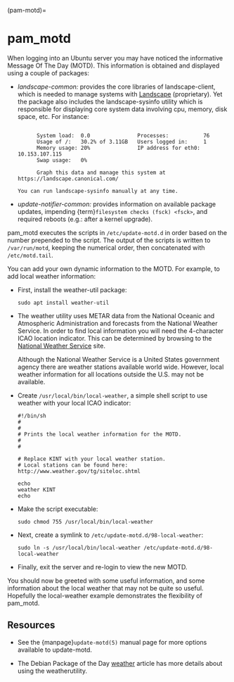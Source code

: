 (pam-motd)=
# pam_motd


When logging into an Ubuntu server you may have noticed the informative Message Of The Day (MOTD). This information is obtained and displayed using a couple of packages:

  - *landscape-common:* provides the core libraries of landscape-client, which is needed to manage systems with [Landscape](http://landscape.canonical.com/) (proprietary). Yet the package also includes the landscape-sysinfo utility which is responsible for displaying core system data involving cpu, memory, disk space, etc. For instance:
    
    ``` 
    
          System load:  0.0               Processes:           76
          Usage of /:   30.2% of 3.11GB   Users logged in:     1
          Memory usage: 20%               IP address for eth0: 10.153.107.115
          Swap usage:   0%
    
          Graph this data and manage this system at https://landscape.canonical.com/
    ```
    
    ```{note}
    You can run landscape-sysinfo manually at any time.
    ```

  - *update-notifier-common:* provides information on available package updates, impending {term}`filesystem checks (fsck) <fsck>`, and required reboots (e.g.: after a kernel upgrade).

pam\_motd executes the scripts in `/etc/update-motd.d` in order based on the number prepended to the script. The output of the scripts is written to `/var/run/motd`, keeping the numerical order, then concatenated with `/etc/motd.tail`.

You can add your own dynamic information to the MOTD. For example, to add local weather information:

  - First, install the weather-util package:
    
        sudo apt install weather-util

  - The weather utility uses METAR data from the National Oceanic and Atmospheric Administration and forecasts from the National Weather Service. In order to find local information you will need the 4-character ICAO location indicator. This can be determined by browsing to the [National Weather Service](https://www.weather.gov/tg/siteloc) site.
    
    Although the National Weather Service is a United States government agency there are weather stations available world wide. However, local weather information for all locations outside the U.S. may not be available.

  - Create `/usr/local/bin/local-weather`, a simple shell script to use weather with your local ICAO indicator:
    
        #!/bin/sh
        #
        #
        # Prints the local weather information for the MOTD.
        #
        #
        
        # Replace KINT with your local weather station.
        # Local stations can be found here: http://www.weather.gov/tg/siteloc.shtml
        
        echo
        weather KINT
        echo

  - Make the script executable:
    
        sudo chmod 755 /usr/local/bin/local-weather

  - Next, create a symlink to `/etc/update-motd.d/98-local-weather`:
    
        sudo ln -s /usr/local/bin/local-weather /etc/update-motd.d/98-local-weather

  - Finally, exit the server and re-login to view the new MOTD.

You should now be greeted with some useful information, and some information about the local weather that may not be quite so useful. Hopefully the local-weather example demonstrates the flexibility of pam\_motd.

## Resources

  - See the {manpage}`update-motd(5)` manual page for more options available to update-motd.

  - The Debian Package of the Day [weather](http://debaday.debian.net/2007/10/04/weather-check-weather-conditions-and-forecasts-on-the-command-line/) article has more details about using the weatherutility.
